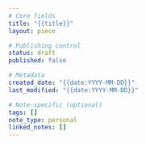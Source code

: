 ```yaml
---
# Core fields
title: "{{title}}"
layout: piece

# Publishing control
status: draft
published: false

# Metadata
created_date: "{{date:YYYY-MM-DD}}"
last_modified: "{{date:YYYY-MM-DD}}"

# Note-specific (optional)
tags: []
note_type: personal
linked_notes: []
---
```

